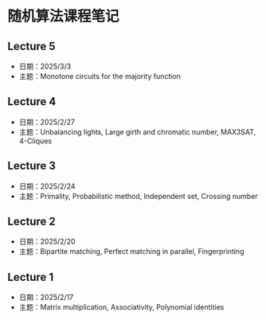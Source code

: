 # 随机算法课程笔记

## Lecture 5
- 日期：2025/3/3
- 主题：Monotone circuits for the majority function

## Lecture 4
- 日期：2025/2/27
- 主题：Unbalancing lights, Large girth and chromatic number, MAX3SAT, 4-Cliques

## Lecture 3
- 日期：2025/2/24
- 主题：Primality, Probabilistic method, Independent set, Crossing number

## Lecture 2
- 日期：2025/2/20
- 主题：Bipartite matching, Perfect matching in parallel, Fingerprinting

## Lecture 1
- 日期：2025/2/17
- 主题：Matrix multiplication, Associativity, Polynomial identities

